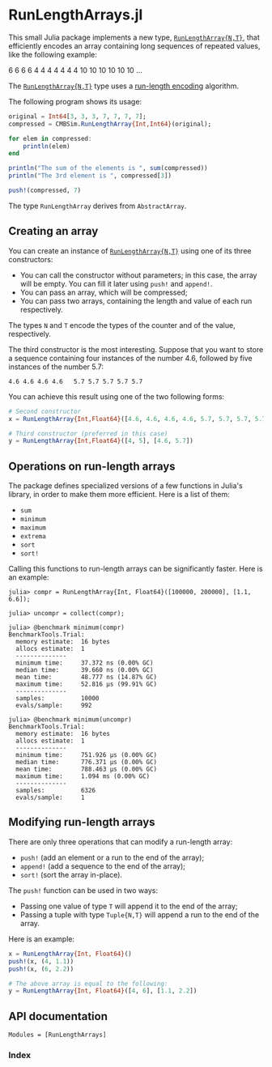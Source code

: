 # RunLengthArrays.jl

This small Julia package implements a new type, [`RunLengthArray{N,T}`](@ref),
that efficiently encodes an array containing long sequences of repeated values,
like the following example:

   6 6 6 6 4 4 4 4 4 4 4 10 10 10 10 10 10 …

The [`RunLengthArray{N,T}`](@ref) type uses a [run-length
encoding](https://en.wikipedia.org/wiki/Run-length_encoding) algorithm.

The following program shows its usage:

```julia
original = Int64[3, 3, 3, 7, 7, 7, 7];
compressed = CMBSim.RunLengthArray{Int,Int64}(original);

for elem in compressed:
    println(elem)
end

println("The sum of the elements is ", sum(compressed))
println("The 3rd element is ", compressed[3])

push!(compressed, 7)
```

The type `RunLengthArray` derives from `AbstractArray`.

## Creating an array

You can create an instance of [`RunLengthArray{N,T}`](@ref) using one of its
three constructors:

- You can call the constructor without parameters; in this case, the array will
  be empty. You can fill it later using `push!` and `append!`.
- You can pass an array, which will be compressed;
- You can pass two arrays, containing the length and value of each run respectively.

The types `N` and `T` encode the types of the counter and of the value, respectively.

The third constructor is the most interesting. Suppose that you want to store a
sequence containing four instances of the number 4.6, followed by five instances
of the number 5.7:

    4.6 4.6 4.6 4.6   5.7 5.7 5.7 5.7 5.7

You can achieve this result using one of the two following forms:

```julia
# Second constructor
x = RunLengthArray{Int,Float64}([4.6, 4.6, 4.6, 4.6, 5.7, 5.7, 5.7, 5.7, 5.7])

# Third constructor (preferred in this case)
y = RunLengthArray{Int,Float64}([4, 5], [4.6, 5.7])
```

## Operations on run-length arrays

The package defines specialized versions of a few functions in Julia's library,
in order to make them more efficient. Here is a list of them:

- `sum`
- `minimum`
- `maximum`
- `extrema`
- `sort`
- `sort!`

Calling this functions to run-length arrays can be significantly faster. Here is
an example:

```
julia> compr = RunLengthArray{Int, Float64}([100000, 200000], [1.1, 6.6]);

julia> uncompr = collect(compr);

julia> @benchmark minimum(compr)
BenchmarkTools.Trial: 
  memory estimate:  16 bytes
  allocs estimate:  1
  --------------
  minimum time:     37.372 ns (0.00% GC)
  median time:      39.660 ns (0.00% GC)
  mean time:        48.777 ns (14.87% GC)
  maximum time:     52.816 μs (99.91% GC)
  --------------
  samples:          10000
  evals/sample:     992

julia> @benchmark minimum(uncompr)
BenchmarkTools.Trial: 
  memory estimate:  16 bytes
  allocs estimate:  1
  --------------
  minimum time:     751.926 μs (0.00% GC)
  median time:      776.371 μs (0.00% GC)
  mean time:        788.463 μs (0.00% GC)
  maximum time:     1.094 ms (0.00% GC)
  --------------
  samples:          6326
  evals/sample:     1
```

## Modifying run-length arrays

There are only three operations that can modify a run-length array:

- `push!` (add an element or a run to the end of the array);
- `append!` (add a sequence to the end of the array);
- `sort!` (sort the array in-place).

The `push!` function can be used in two ways:

- Passing one value of type `T` will append it to the end of the array;
- Passing a tuple with type `Tuple{N,T}` will append a run to the end of the array.

Here is an example:

```julia
x = RunLengthArray{Int, Float64}()
push!(x, (4, 1.1))
push!(x, (6, 2.2))

# The above array is equal to the following:
y = RunLengthArray{Int, Float64}([4, 6], [1.1, 2.2])
```

## API documentation

```@autodocs
Modules = [RunLengthArrays]
```

### Index
```@index
```
